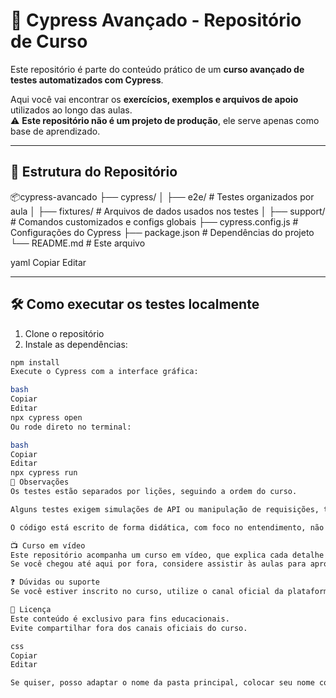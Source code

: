 # 🧪 Cypress Avançado - Repositório de Curso

Este repositório é parte do conteúdo prático de um **curso avançado de testes automatizados com Cypress**.

Aqui você vai encontrar os **exercícios, exemplos e arquivos de apoio** utilizados ao longo das aulas.  
⚠️ **Este repositório não é um projeto de produção**, ele serve apenas como base de aprendizado.

---

## 📁 Estrutura do Repositório

📦cypress-avancado
├── cypress/
│ ├── e2e/ # Testes organizados por aula
│ ├── fixtures/ # Arquivos de dados usados nos testes
│ ├── support/ # Comandos customizados e configs globais
├── cypress.config.js # Configurações do Cypress
├── package.json # Dependências do projeto
└── README.md # Este arquivo

yaml
Copiar
Editar

---

## 🛠️ Como executar os testes localmente

1. Clone o repositório
2. Instale as dependências:

```bash
npm install
Execute o Cypress com a interface gráfica:

bash
Copiar
Editar
npx cypress open
Ou rode direto no terminal:

bash
Copiar
Editar
npx cypress run
📌 Observações
Os testes estão separados por lições, seguindo a ordem do curso.

Alguns testes exigem simulações de API ou manipulação de requisições, tudo já preparado.

O código está escrito de forma didática, com foco no entendimento, não na performance.

📺 Curso em vídeo
Este repositório acompanha um curso em vídeo, que explica cada detalhe do conteúdo presente aqui.
Se você chegou até aqui por fora, considere assistir às aulas para aproveitar melhor os exemplos práticos.

❓ Dúvidas ou suporte
Se você estiver inscrito no curso, utilize o canal oficial da plataforma para tirar dúvidas.

📜 Licença
Este conteúdo é exclusivo para fins educacionais.
Evite compartilhar fora dos canais oficiais do curso.

css
Copiar
Editar

Se quiser, posso adaptar o nome da pasta principal, colocar seu nome como autor, ou inserir links diretos para os arquivos das lições. Só avisar!







